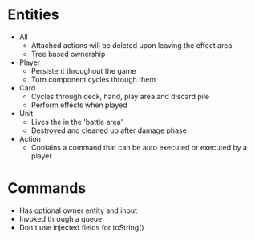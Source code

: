 # Entities
- All
  - Attached actions will be deleted upon leaving the effect area
  - Tree based ownership
- Player
  - Persistent throughout the game
  - Turn component cycles through them
- Card
  - Cycles through deck, hand, play area and discard pile
  - Perform effects when played
- Unit
  - Lives the in the 'battle area'
  - Destroyed and cleaned up after damage phase
- Action
  - Contains a command that can be auto executed or executed by a player

# Commands
- Has optional owner entity and input
- Invoked through a queue
- Don't use injected fields for toString()
